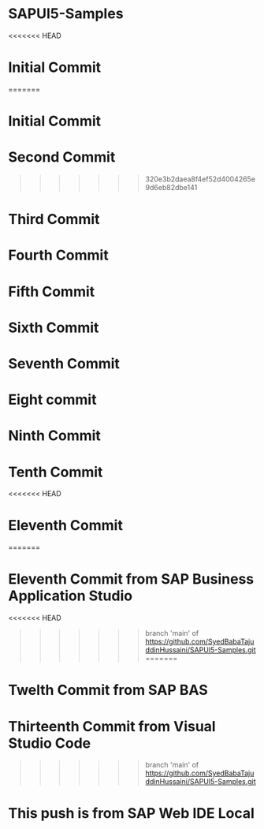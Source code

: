 # SAPUI5-Samples

<<<<<<< HEAD

# Initial Commit

=======

# Initial Commit

# Second Commit

> > > > > > > 320e3b2daea8f4ef52d4004265e9d6eb82dbe141

# Third Commit

# Fourth Commit

# Fifth Commit

# Sixth Commit

# Seventh Commit

# Eight commit

# Ninth Commit

# Tenth Commit

<<<<<<< HEAD
# Eleventh Commit
=======
# Eleventh Commit from SAP Business Application Studio
<<<<<<< HEAD
>>>>>>> branch 'main' of https://github.com/SyedBabaTajuddinHussaini/SAPUI5-Samples.git
=======

# Twelth Commit from SAP BAS

# Thirteenth Commit from Visual Studio Code
>>>>>>> branch 'main' of https://github.com/SyedBabaTajuddinHussaini/SAPUI5-Samples.git

# This push is from SAP Web IDE Local